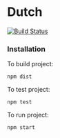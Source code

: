 # Dutch

[![Build Status](https://travis-ci.org/davidhazeland/dutch.svg?branch=master)](https://travis-ci.org/davidhazeland/dutch)

### Installation

To build project:

```
npm dist
```

To test project:

```
npm test
```

To run project:

```
npm start
```
